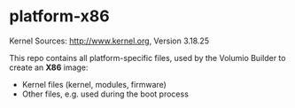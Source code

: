 # platform-x86

Kernel Sources:	http://www.kernel.org, Version 3.18.25

This repo contains all platform-specific files, used by the Volumio Builder 
to create an **X86** image:

- Kernel files (kernel, modules, firmware)
- Other files, e.g. used during the boot process
